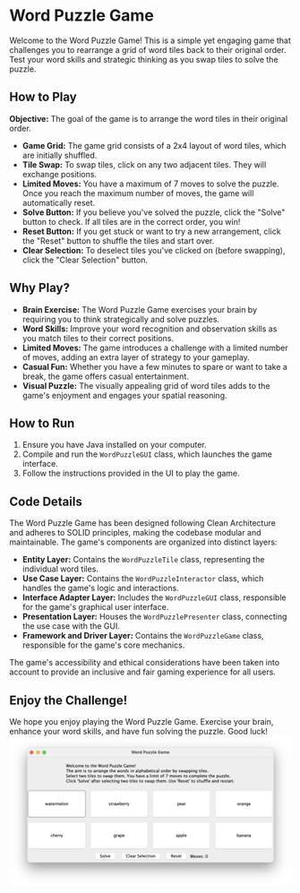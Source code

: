 # Word Puzzle Game

Welcome to the Word Puzzle Game! This is a simple yet engaging game that challenges you to rearrange a grid of word tiles back to their original order. Test your word skills and strategic thinking as you swap tiles to solve the puzzle.

## How to Play

**Objective:** The goal of the game is to arrange the word tiles in their original order.

- **Game Grid:** The game grid consists of a 2x4 layout of word tiles, which are initially shuffled.
- **Tile Swap:** To swap tiles, click on any two adjacent tiles. They will exchange positions.
- **Limited Moves:** You have a maximum of 7 moves to solve the puzzle. Once you reach the maximum number of moves, the game will automatically reset.
- **Solve Button:** If you believe you've solved the puzzle, click the "Solve" button to check. If all tiles are in the correct order, you win!
- **Reset Button:** If you get stuck or want to try a new arrangement, click the "Reset" button to shuffle the tiles and start over.
- **Clear Selection:** To deselect tiles you've clicked on (before swapping), click the "Clear Selection" button.

## Why Play?

- **Brain Exercise:** The Word Puzzle Game exercises your brain by requiring you to think strategically and solve puzzles.
- **Word Skills:** Improve your word recognition and observation skills as you match tiles to their correct positions.
- **Limited Moves:** The game introduces a challenge with a limited number of moves, adding an extra layer of strategy to your gameplay.
- **Casual Fun:** Whether you have a few minutes to spare or want to take a break, the game offers casual entertainment.
- **Visual Puzzle:** The visually appealing grid of word tiles adds to the game's enjoyment and engages your spatial reasoning.

## How to Run

1. Ensure you have Java installed on your computer.
2. Compile and run the `WordPuzzleGUI` class, which launches the game interface.
3. Follow the instructions provided in the UI to play the game.

## Code Details

The Word Puzzle Game has been designed following Clean Architecture and adheres to SOLID principles, making the codebase modular and maintainable. The game's components are organized into distinct layers:

- **Entity Layer:** Contains the `WordPuzzleTile` class, representing the individual word tiles.
- **Use Case Layer:** Contains the `WordPuzzleInteractor` class, which handles the game's logic and interactions.
- **Interface Adapter Layer:** Includes the `WordPuzzleGUI` class, responsible for the game's graphical user interface.
- **Presentation Layer:** Houses the `WordPuzzlePresenter` class, connecting the use case with the GUI.
- **Framework and Driver Layer:** Contains the `WordPuzzleGame` class, responsible for the game's core mechanics.

The game's accessibility and ethical considerations have been taken into account to provide an inclusive and fair gaming experience for all users.

## Enjoy the Challenge!

We hope you enjoy playing the Word Puzzle Game. Exercise your brain, enhance your word skills, and have fun solving the puzzle. Good luck!
![Hello](/src/UI2.png)
